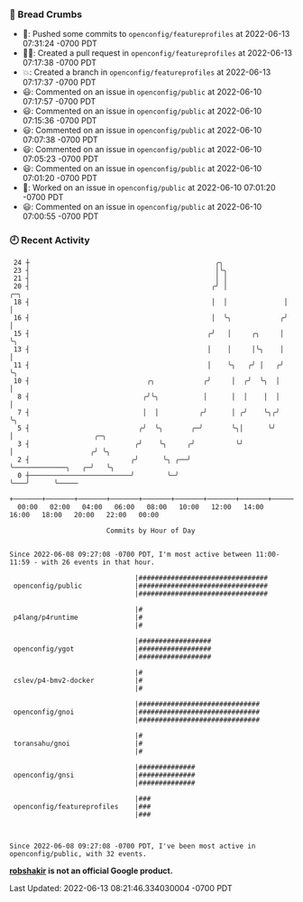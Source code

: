 ### 🍞 Bread Crumbs

 * 🚢: Pushed some commits to `openconfig/featureprofiles` at 2022-06-13 07:31:24 -0700 PDT
 * ✍🏼: Created a pull request in `openconfig/featureprofiles` at 2022-06-13 07:17:38 -0700 PDT
 * 💥: Created a branch in `openconfig/featureprofiles` at 2022-06-13 07:17:37 -0700 PDT
 * 😃: Commented on an issue in `openconfig/public` at 2022-06-10 07:17:57 -0700 PDT
 * 😃: Commented on an issue in `openconfig/public` at 2022-06-10 07:15:36 -0700 PDT
 * 😃: Commented on an issue in `openconfig/public` at 2022-06-10 07:07:38 -0700 PDT
 * 😃: Commented on an issue in `openconfig/public` at 2022-06-10 07:05:23 -0700 PDT
 * 😃: Commented on an issue in `openconfig/public` at 2022-06-10 07:01:20 -0700 PDT
 * 👀: Worked on an issue in `openconfig/public` at 2022-06-10 07:01:20 -0700 PDT
 * 😃: Commented on an issue in `openconfig/public` at 2022-06-10 07:00:55 -0700 PDT

### 🕘 Recent Activity
```
 24 ┼                                              ╭╮
 23 ┤                                              │╰╮
 21 ┤                                              │ │
 20 ┤                                             ╭╯ │              ╭─╮
 18 ┤                                             │  │              │ │
 16 ┤                                             │  ╰╮            ╭╯ │
 15 ┤                                            ╭╯   │     ╭╮     │  ╰╮
 13 ┤                                            │    │     │╰╮    │   │
 11 ┤                                            │    ╰╮   ╭╯ │   ╭╯   ╰╮
 10 ┤                             ╭╮            ╭╯     │  ╭╯  ╰╮  │     │
  8 ┤                            ╭╯╰╮           │      │  │    │  │     │
  7 ┤                            │  │          ╭╯      │ ╭╯    ╰╮╭╯     ╰╮
  5 ┤                           ╭╯  ╰╮       ╭─╯       ╰╮│      ╰╯       │                    ╭─╮
  3 ┤                          ╭╯    ╰╮     ╭╯          ╰╯               │                   ╭╯ ╰╮
  2 ┤                         ╭╯      ╰╮ ╭──╯                            ╰─────────────╮   ╭─╯   ╰╮
  0 ┼─────────────────────────╯        ╰─╯                                             ╰───╯      ╰─────
    +───────+───────+───────+───────+───────+───────+───────+───────+───────+───────+───────+───────+────
  00:00   02:00   04:00   06:00   08:00   10:00   12:00   14:00   16:00   18:00   20:00   22:00   00:00   

						Commits by Hour of Day


Since 2022-06-08 09:27:08 -0700 PDT, I'm most active between 11:00-11:59 - with 26 events in that hour.

```



```
                               |################################
 openconfig/public             |################################
                               |################################

                               |#
 p4lang/p4runtime              |#
                               |#

                               |##################
 openconfig/ygot               |##################
                               |##################

                               |#
 cslev/p4-bmv2-docker          |#
                               |#

                               |##############################
 openconfig/gnoi               |##############################
                               |##############################

                               |#
 toransahu/gnoi                |#
                               |#

                               |##############
 openconfig/gnsi               |##############
                               |##############

                               |###
 openconfig/featureprofiles    |###
                               |###



Since 2022-06-08 09:27:08 -0700 PDT, I've been most active in openconfig/public, with 32 events.

```
**[robshakir](mailto:robjs@google.com) is not an official Google product.**  


Last Updated: 2022-06-13 08:21:46.334030004 -0700 PDT
